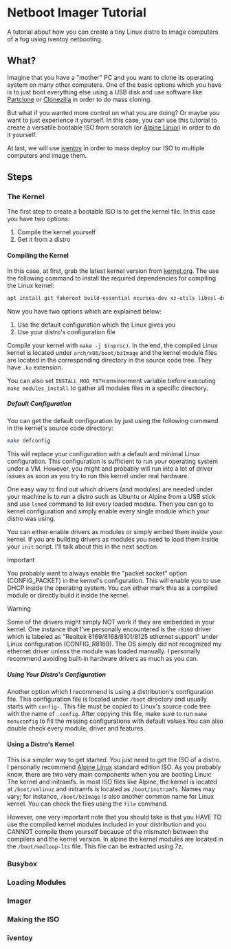 # Netboot Imager Tutorial
A tutorial about how you can create a tiny Linux distro to image computers of a fog using iventoy netbooting.

## What?

Imagine that you have a "mother" PC and you want to clone its operating system on many other computers. One of the basic options which you have is to just boot everything else using a USB disk and use software like [Partclone](https://partclone.org/download/) or [Clonezilla](https://clonezilla.org/) in order to do mass cloning.

But what if you wanted more control on what you are doing? Or maybe you want to just experience it yourself. In this case, you can use this tutorial to create a versatile bootable ISO from scratch (or [Alpine Linux](https://www.alpinelinux.org/)) in order to do it yourself.

At last, we will use [iventoy](https://www.iventoy.com) in order to mass deploy our ISO to multiple computers and image them.

## Steps

### The Kernel

The first step to create a bootable ISO is to get the kernel file. In this case you have two options:

1. Compile the kernel yourself
2. Get it from a distro

#### Compiling the Kernel

In this case, at first, grab the latest kernel version from [kernel.org](https://www.kernel.org/). The use the following command to install the required dependencies for compiling the Linux kernel:

```bash
apt install git fakeroot build-essential ncurses-dev xz-utils libssl-dev bc flex libelf-dev bison
```

Now you have two options which are explained below:

1. Use the default configuration which the Linux gives you
2. Use your distro's configuration file

Compile your kernel with `make -j $(nproc)`. In the end, the compiled Linux kernel is located under `arch/x86/boot/bzImage` and the kernel module files are located in the corresponding directory in the source code tree. They have `.ko` extension.

You can also set `INSTALL_MOD_PATH` environment variable before executing `make modules_install` to gather all modules files in a specific directory.

##### Default Configuration

You can get the default configuration by just using the following command in the kernel's source code directory:

```bash
make defconfig
```

This will replace your configuration with a default and minimal Linux configuration. This configuration is sufficient to run your operating system under a VM. However, you might and probably will run into a lot of driver issues as soon as you try to run this kernel under real hardware.

One easy way to find out which drivers (and modules) are needed under your machine is to run a distro such as Ubuntu or Alpine from a USB stick and use `lsmod` command to list every loaded module. Then you can go to kernel configuration and simply enable every single module which your distro was using.

You can either enable drivers as modules or simply embed them inside your kernel. If you are building drivers as modules you need to load them inside your `init` script. I'll talk about this in the next section.

> [!IMPORTANT]
> You probably want to always enable the "packet socket" option (CONFIG_PACKET) in the kernel's configuration. This will enable you to use DHCP inside the operating system. You can either mark this as a compiled module or directly build it inside the kernel.

> [!WARNING]  
> Some of the drivers might simply NOT work if they are embedded in your kernel. One instance that I've personally encountered is the `r8169` driver which is labeled as "Realtek 8169/8168/8101/8125 ethernet support" under Linux configuration (CONFIG_R8169). The OS simply did not recognized my ethernet driver unless the module was loaded manually. I personally recommend avoiding built-in hardware drivers as much as you can.

##### Using Your Distro's Configuration

Another option which I recommend is using a distribution's configuration file. This configuration file is located under `/boot` directory and usually starts with `config-`. This file must be copied to Linux's source code tree with the name of `.config`. After copying this file, make sure to run `make menuconfig` to fill the missing configurations with default values.You can also double check every module, driver and features.

#### Using a Distro's Kernel

This is a simpler way to get started. You just need to get the ISO of a distro. I personally recommend [Alpine Linux](https://www.alpinelinux.org/downloads/) standard edition ISO. As you probably know, there are two very main components when you are booting Linux: The kernel and initramfs. In most ISO files like Alpine, the kernel is located at `/boot/vmlinuz` and initramfs is located as `/boot/initramfs`. Names may vary; for instance, `/boot/bzImage` is also another common name for Linux kernel. You can check the files using the `file` command.

However, one very important note that you should take is that you HAVE TO use the compiled kernel modules included in your distribution and you CANNOT compile them yourself because of the mismatch between the compilers and the kernel version. In alpine the kernel modules are located in the `/boot/modloop-lts` file. This file can be extracted using 7z.

### Busybox

### Loading Modules

### Imager

### Making the ISO

### iventoy